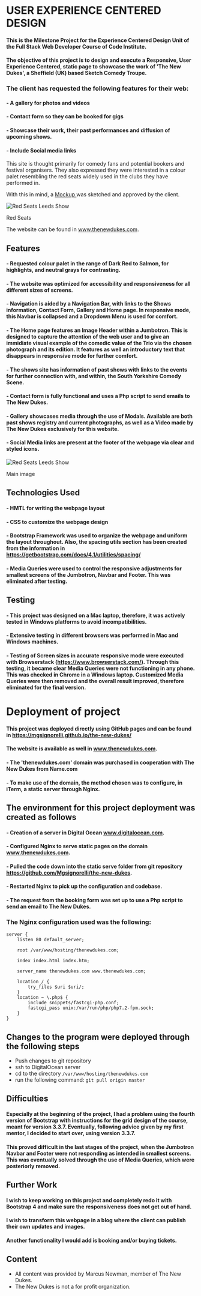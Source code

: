 # USER EXPERIENCE CENTERED DESIGN

#### This is the Milestone Project for the Experience Centered Design Unit of the Full Stack Web Developer Course of Code Institute.

#### The objective of this project is to design and execute a Responsive, User Experience Centered, static page to showcase the work of 'The New Dukes', a Sheffield (UK) based Sketch Comedy Troupe.


### The client has requested the following features for their web:

#### - A gallery for photos and videos
#### - Contact form so they can be booked for gigs
#### - Showcase their work, their past performances and diffusion of upcoming shows.
#### - Include Social media links

This site is thought primarily for comedy fans and potential bookers and festival organisers. 
They also expressed they were interested in a colour palet resembling the red seats widely used in the clubs they have performed in. <p>With this in mind, a <a href='https://github.com/Mgsignorelli/the-new-dukes/blob/master/mockups.jpg'> Mockup </a> was sketched and approved by the client. </p>
<img src='https://i.pinimg.com/originals/37/55/ad/3755adc94c251f259a57aaac155fa64c.png' alt='Red Seats Leeds Show' class='img-responsive' alt='Red Seats Leeds Show'></img> 
<p>Red Seats</p>





The website can be found in www.thenewdukes.com. 

                                                        
## Features

#### - Requested colour palet in the range of Dark Red to Salmon, for highlights, and neutral grays for contrasting. 
#### - The website was optimized for accessibility and responsiveness for all different sizes of screens. 
#### - Navigation is aided by a Navigation Bar, with links to the Shows information, Contact Form, Gallery and Home page. In responsive mode, this Navbar is collapsed and a Dropdown Menu is used for comfort. 
#### - The Home page features an Image Header within a Jumbotron. This is designed to capture the attention of the web user and to give an immidiate visual example of the comedic value of the Trio via the chosen photograph and its edition. It features as well an introductory text that disappears in responsive mode for further comfort.
#### - The shows site has information of past shows with links to the events for further connection with, and within, the South Yorkshire Comedy Scene. 
#### - Contact form is fully functional and uses a Php script to send emails to The New Dukes.
#### - Gallery showcases media through the use of Modals. Available are both past shows registry and current photographs, as well as a Video made by The New Dukes exclusively for this website. 
#### - Social Media links are present at the footer of the webpage via clear and styled icons.

<img src='https://i.pinimg.com/originals/13/04/25/13042505d497e82b3d17da3541d38b99.png' alt='Red Seats Leeds Show' class='img-responsive'></img> 
<p>Main image</p>



## Technologies Used

#### - HMTL for writing the webpage layout
#### - CSS to customize the webpage design
#### - Bootstrap Framework was used to organize the webpage and uniform the layout throughout. Also, the spacing utils section has been created from the information in https://getbootstrap.com/docs/4.1/utilities/spacing/
#### - Media Queries were used to control the responsive adjustments for smallest screens of the Jumbotron, Navbar and Footer. This was eliminated after testing. 



## Testing
#### - This project was designed on a Mac laptop, therefore, it was actively tested in Windows platforms to avoid incompatibilities.
#### - Extensive testing in different browsers was performed in Mac and Windows machines.

#### - Testing of Screen sizes in accurate responsive mode were executed with Browserstack (https://www.browserstack.com/). Through this testing, it became clear Media Queries were not functioning in any phone. This was checked in Chrome in a Windows laptop. Customized Media Queries were then removed and the overall result improved, therefore eliminated for the final version.


# Deployment of project

#### This project was deployed directly using GitHub pages and can be found in https://mgsignorelli.github.io/the-new-dukes/
#### The website is available as well in  www.thenewdukes.com.

#### - The 'thenewdukes.com' domain was purchased in cooperation with The New Dukes from Name.com
#### - To make use of the domain, the method chosen was to configure, in iTerm, a static server through Nginx. 

## The environment for this project deployment was created as follows

#### - Creation of a server in Digital Ocean www.digitalocean.com.
#### - Configured Nginx to serve static pages on the domain www.thenewdukes.com.
#### - Pulled the code down into the static serve folder from git repository https://github.com/Mgsignorelli/the-new-dukes.
#### - Restarted Nginx to pick up the configuration and codebase.
#### - The request from the booking form was set up to use a Php script to send an email to The New Dukes.



### The Nginx configuration used was the following:

```
server {
    listen 80 default_server;

    root /var/www/hosting/thenewdukes.com;

    index index.html index.htm;

    server_name thenewdukes.com www.thenewdukes.com;

    location / {
        try_files $uri $uri/;
    }
    location ~ \.php$ {
        include snippets/fastcgi-php.conf;
        fastcgi_pass unix:/var/run/php/php7.2-fpm.sock;
    }
}
```

## Changes to the program were deployed through the following steps

- Push changes to git repository
- ssh to DigitalOcean server
- cd to the directory `/var/www/hosting/thenewdukes.com`
- run the following command: `git pull origin master`


## Difficulties
#### Especially at the beginning of the project, I had a problem using the fourth version of Bootstrap with instructions for the grid design of the course, meant for version 3.3.7. Eventually, following advice given by my first mentor, I decided to start over, using version 3.3.7. 
#### This proved difficult in the last stages of the project, when the Jumbotron Navbar and Footer were not responding as intended in smallest screens. This was eventually solved through the use of Media Queries, which were posteriorly removed. 

## Further Work

#### I wish to keep working on this project and completely redo it with Bootstrap 4 and make sure the responsiveness does not get out of hand. 
#### I wish to transform this webpage in a blog where the client can publish their own updates and images.
#### Another functionality I would add is booking and/or buying tickets.


## Content
 - All content was provided by Marcus Newman, member of The New Dukes.
 - The New Dukes is not a for profit organization. 
